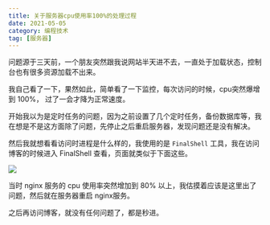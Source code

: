 ```yaml
---
title: 关于服务器cpu使用率100%的处理过程
date: 2021-05-05
category: 编程技术
tag: [服务器]
---
```


问题源于三天前，一个朋友突然跟我说网站半天进不去，一直处于加载状态，控制台也有很多资源加载不出来。

我自己看了一下，果然如此，简单看了一下监控，每次访问的时候，cpu突然爆增到 100%， 过了一会才降为正常速度。

开始我以为是定时任务的问题，因为之前设置了几个定时任务，备份数据库等，我在想是不是这方面除了问题，先停止之后重启服务器，发现问题还是没有解决。

然后我就想看看访问时进程是什么样的，我使用的是 `FinalShell` 工具，我在访问博客的时候进入 FinalShell 查看，页面就类似于下面这些。

![](https://cdn.jsdelivr.net/gh/shuxhan/pic-cdn@04634fe8aa06a16f74a0c224dd10d0fe92993db9/2021/05/05/0ec62c369e7536a1492bb435bd46dfd6.png)

当时 nginx 服务的 cpu 使用率突然增加到 80% 以上，我估摸着应该是这里出了问题，然后就在服务器重启 nginx服务。

之后再访问博客，就没有任何问题了，都是秒进。
